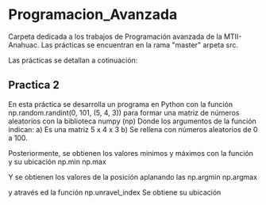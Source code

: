 # Programacion_Avanzada
Carpeta dedicada a los trabajos de Programación avanzada de la MTII-Anahuac.
Las prácticas se encuentran en la rama "master" arpeta src.

Las prácticas se detallan a cotinuación:
## Practica 2
En esta práctica se desarrolla un programa en Python con la función
np.random.randint(0, 101, (5, 4, 3))
para formar una matriz de números aleatorios con la biblioteca numpy (np)
Donde los argumentos de la función indican:
a) Es una matriz 5 x 4 x 3
b) Se rellena con números aleatorios de 0 a 100.

Posteriormente, se obtienen los valores minimos y máximos con la función y su ubicación
np.min
np.max

Y se obtienen los valores de la posición aplanando las 
np.argmin
np.argmax

y através ed la función 
np.unravel_index
Se obtiene su ubicación
